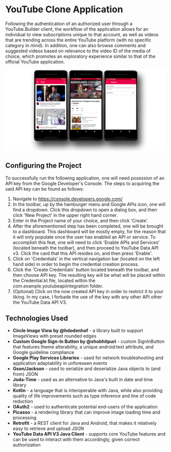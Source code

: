 # YouTube Clone Application
Following the authentication of an authorized user through a YouTube.Builder client, the workflow of the application allows for an individual to view subscriptions unique to that account, as well as videos that are trending across the entire YouTube platform (with no specific category in mind). In addition, one can also browse comments and suggested videos based on relevance to the video ID of the media of choice, which promotes an exploratory experience similar to that of the official YouTube application.

![YouTube Data API Integration](images/youtube-api-thumbnail.jpg?raw=true "YouTube Data API Integration")

## Configuring the Project
To successfully run the following application, one will need posession of an API key from the Google Developer's Console. The steps to acquiring the said API key can be found as follows:
1. Navigate to https://console.developers.google.com/
2. In the toolbar, up by the hamburger menu and Google APIs icon, one will find a dropdown. Click this dropdown to open a dialog box, and then click 'New Project' in the upper right hand corner.
3. Enter in the Project name of your choice, and then click 'Create'.
4. After the aforementioned step has been completed, one will be brought to a dashboard. This dashboard will be mostly empty, for the reason that it will only populate once the user has enabled an API or service. To accomplish this feat, one will need to click 'Enable APIs and Services' (located beneath the toolbar), and then proceed to YouTube Data API v3. Click the card that this API resides on, and then press 'Enable'.
5. Click on 'Credentials' in the vertical navigation bar (located on the left hand side) in order to begin the credential creation process. 
6. Click the 'Create Credentials' button located beneath the toolbar, and then choose API key. The resulting key will be what will be placed within the Credential.kt file, located within the com.example.youtubeapiintegration folder.
7. (Optional) Click on the now created API key in order to restrict it to your liking. In my case, I forbade the use of the key with any other API other the YouTube Data API V3. 

## Technologies Used
* **Circle Image View by @hdodenhof** - a library built to support ImageViews with preset rounded edges
* **Custom Google Sign-In Button by @shobhitpuri** - custom SignInButton that features theme alterability, a unique android:text attribute, and Google guideline compliance
* **Google Play Services Libraries** - used for network troubleshooting and application adaptability in unforeseen events
* **Gson/Jackson** - used to serialize and deserialize Java objects to (and from) JSON
* **Joda-Time** - used as an alternative to Java's built in date and time library 
* **Kotlin** - a language that is interoperable with Java, while also providing quality of life improvements such as type inference and line of code reduction
* **OAuth2** - used to authenticate potential end-users of the application
* **Picasso** - a rendering library that can improve image loading time and processing
* **Retrofit** - a REST client for Java and Android, that makes it relatively easy to retrieve and upload JSON
* **YouTube Data API V3 Java Client** - supports core YouTube features and can be used to interact with them accordingly, given correct authorization
